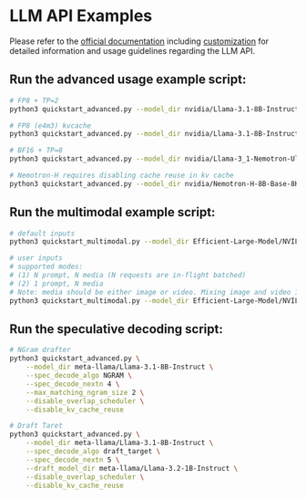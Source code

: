 # LLM API Examples

Please refer to the [official documentation](https://nvidia.github.io/TensorRT-LLM/llm-api/) including [customization](https://nvidia.github.io/TensorRT-LLM/examples/customization.html) for detailed information and usage guidelines regarding the LLM API.


## Run the advanced usage example script:

```bash
# FP8 + TP=2
python3 quickstart_advanced.py --model_dir nvidia/Llama-3.1-8B-Instruct-FP8 --tp_size 2

# FP8 (e4m3) kvcache
python3 quickstart_advanced.py --model_dir nvidia/Llama-3.1-8B-Instruct-FP8 --kv_cache_dtype fp8

# BF16 + TP=8
python3 quickstart_advanced.py --model_dir nvidia/Llama-3_1-Nemotron-Ultra-253B-v1 --tp_size 8

# Nemotron-H requires disabling cache reuse in kv cache
python3 quickstart_advanced.py --model_dir nvidia/Nemotron-H-8B-Base-8K --disable_kv_cache_reuse --max_batch_size 8
```

## Run the multimodal example script:

```bash
# default inputs
python3 quickstart_multimodal.py --model_dir Efficient-Large-Model/NVILA-8B --modality image [--use_cuda_graph]

# user inputs
# supported modes:
# (1) N prompt, N media (N requests are in-flight batched)
# (2) 1 prompt, N media
# Note: media should be either image or video. Mixing image and video is not supported.
python3 quickstart_multimodal.py --model_dir Efficient-Large-Model/NVILA-8B --modality video --prompt "Tell me what you see in the video briefly." "Describe the scene in the video briefly." --media "https://huggingface.co/datasets/Efficient-Large-Model/VILA-inference-demos/resolve/main/OAI-sora-tokyo-walk.mp4" "https://huggingface.co/datasets/Efficient-Large-Model/VILA-inference-demos/resolve/main/world.mp4" --max_tokens 128 [--use_cuda_graph]
```

## Run the speculative decoding script:

```bash
# NGram drafter
python3 quickstart_advanced.py \
    --model_dir meta-llama/Llama-3.1-8B-Instruct \
    --spec_decode_algo NGRAM \
    --spec_decode_nextn 4 \
    --max_matching_ngram_size 2 \
    --disable_overlap_scheduler \
    --disable_kv_cache_reuse
```

```bash
# Draft Taret
python3 quickstart_advanced.py \
    --model_dir meta-llama/Llama-3.1-8B-Instruct \
    --spec_decode_algo draft_target \
    --spec_decode_nextn 5 \
    --draft_model_dir meta-llama/Llama-3.2-1B-Instruct \
    --disable_overlap_scheduler \
    --disable_kv_cache_reuse
```
